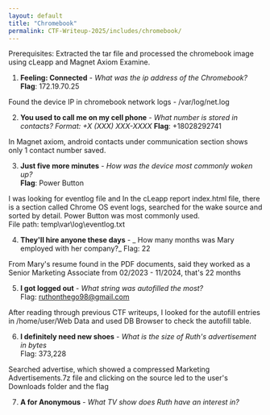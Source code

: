 ```yaml
---
layout: default
title: "Chromebook"
permalink: CTF-Writeup-2025/includes/chromebook/
---
```


Prerequisites: Extracted the tar file and processed the chromebook image using cLeapp and Magnet Axiom Examine.

1. **Feeling: Connected** - _What was the ip address of the Chromebook?_
**Flag**: 172.19.70.25  

Found the device IP in chromebook network logs - /var/log/net.log  

2. **You used to call me on my cell phone** - _What number is stored in contacts? Format: +X (XXX) XXX-XXXX_
**Flag**: +18028292741  

In Magnet axiom, android contacts under communication section shows only 1 contact number saved.  

3. **Just five more minutes** - _How was the device most commonly woken up?_  
**Flag**: Power Button  

I was looking for eventlog file and In the cLeapp report index.html file, there is a section called Chrome OS event logs, searched for the wake source and sorted by detail. Power Button was most commonly used.  
File path: temp\var\log\eventlog.txt  

4. **They'll hire anyone these days** - _ How many months was Mary employed with her company?_
Flag: 22

From Mary's resume found in the PDF documents, said they worked as a Senior Marketing Associate from 02/2023 - 11/2024, that's 22 months  

5. **I got logged out** - _What string was autofilled the most?_  
Flag: ruthonthego98@gmail.com  

After reading through previous CTF writeups, I looked for the autofill entries in /home/user/Web Data and used DB Browser to check the autofill table.   

6. **I definitely need new shoes** - _What is the size of Ruth's advertisement in bytes_  
Flag: 373,228  

Searched advertise, which showed a compressed Marketing Advertisements.7z file and clicking on the source led to the user's Downloads folder and the flag  

7. **A for Anonymous** - _What TV show does Ruth have an interest in?_
